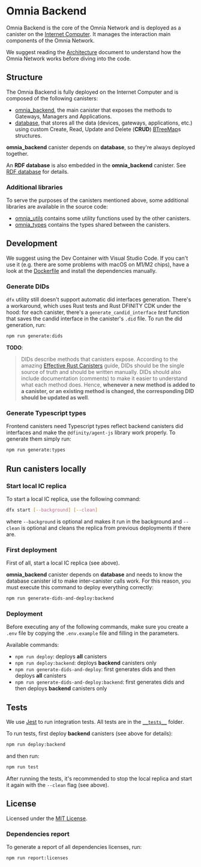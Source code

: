 # Omnia Backend
Omnia Backend is the core of the Omnia Network and is deployed as a canister on the [Internet Computer](https://internetcomputer.org). It manages the interaction main components of the Omnia Network.

We suggest reading the [Architecture](./docs/architecture.md) document to understand how the Omnia Network works before diving into the code.

## Structure
The Omnia Backend is fully deployed on the Internet Computer and is composed of the following canisters:
- [omnia_backend](./src/omnia_backend), the main canister that exposes the methods to Gateways, Managers and Applications.
- [database](./src/database), that stores all the data (devices, gateways, applications, etc.) using custom Create, Read, Update and Delete (**CRUD**) [BTreeMap](https://doc.rust-lang.org/std/collections/struct.BTreeMap.html)s structures.

**omnia_backend** canister depends on **database**, so they're always deployed together.

An **RDF database** is also embedded in the **omnia_backend** canister. See [RDF database](./docs/rdf-database.md) for details.

### Additional libraries
To serve the purposes of the canisters mentioned above, some additional libraries are available in the source code:
- [omnia_utils](./src/omnia_utils) contains some utility functions used by the other canisters.
- [omnia_types](./src/omnia_types) contains the types shared between the canisters.

## Development
We suggest using the Dev Container with Visual Studio Code. If you can't use it (e.g. there are some problems with macOS on M1/M2 chips), have a look at the [Dockerfile](./.devcontainer/Dockerfile) and install the dependencies manually.

### Generate DIDs
`dfx` utility still doesn't support automatic did interfaces generation. There's a workaround, which uses Rust tests and Rust DFINITY CDK under the hood: for each canister, there's a `generate_candid_interface` _test_ function that saves the candid interface in the canister's `.did` file. To run the did generation, run:
```bash
npm run generate:dids
```

**TODO**:
> DIDs describe methods that canisters expose. According to the amazing [Effective Rust Canisters](https://mmapped.blog/posts/01-effective-rust-canisters.html#canister-interfaces) guide, DIDs should be the single source of truth and should be written manually. DIDs should also include documentation (comments) to make it easier to understand what each method does. Hence, **whenever a new method is added to a canister, or an existing method is changed, the corresponding DID should be updated as well**.

### Generate Typescript types

Frontend canisters need Typescript types reflect backend canisters did interfaces and make the `@dfinity/agent-js` library work properly. To generate them simply run:
```bash
npm run generate:types
```

## Run canisters locally

### Start local IC replica

To start a local IC replica, use the following command:
```bash
dfx start [--background] [--clean]
```
where `--background` is optional and makes it run in the background and `--clean` is optional and cleans the replica from previous deployments if there are.

### First deployment

First of all, start a local IC replica (see above).

**omnia_backend** canister depends on **database** and needs to know the database canister id to make inter-canister calls work. For this reason, you must execute this command to deploy everything correctly:
```bash
npm run generate-dids-and-deploy:backend
```

### Deployment

Before executing any of the following commands, make sure you create a `.env` file by copying the `.env.example` file and filling in the parameters.

Available commands:
- `npm run deploy`: deploys **all** canisters
- `npm run deploy:backend`: deploys **backend** canisters only
- `npm run generate-dids-and-deploy`: first generates dids and then deploys **all** canisters
- `npm run generate-dids-and-deploy:backend`: first generates dids and then deploys **backend** canisters only

## Tests

We use [Jest](https://jestjs.io/) to run integration tests. All tests are in the [`__tests__`](./__tests__/) folder.

To run tests, first deploy **backend** canisters (see above for details):
```bash
npm run deploy:backend
```

and then run:
```bash
npm run test
```
After running the tests, it's recommended to stop the local replica and start it again with the `--clean` flag (see above).

## License
Licensed under the [MIT License](./LICENSE).

### Dependencies report
To generate a report of all dependencies licenses, run:
```bash
npm run report:licenses
```
